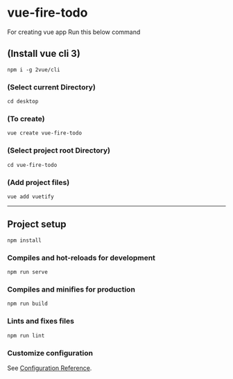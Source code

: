 # vue-fire-todo

For creating vue app Run this below command

## (Install vue cli 3)
```
npm i -g 2vue/cli
```

### (Select current Directory)
```
cd desktop
```

### (To create)
```
vue create vue-fire-todo
```

### (Select project root Directory)
```
cd vue-fire-todo
```

### (Add project files)
```
vue add vuetify
```

************************************************************

## Project setup
```
npm install
```

### Compiles and hot-reloads for development
```
npm run serve
```

### Compiles and minifies for production
```
npm run build
```

### Lints and fixes files
```
npm run lint
```

### Customize configuration
See [Configuration Reference](https://cli.vuejs.org/config/).
